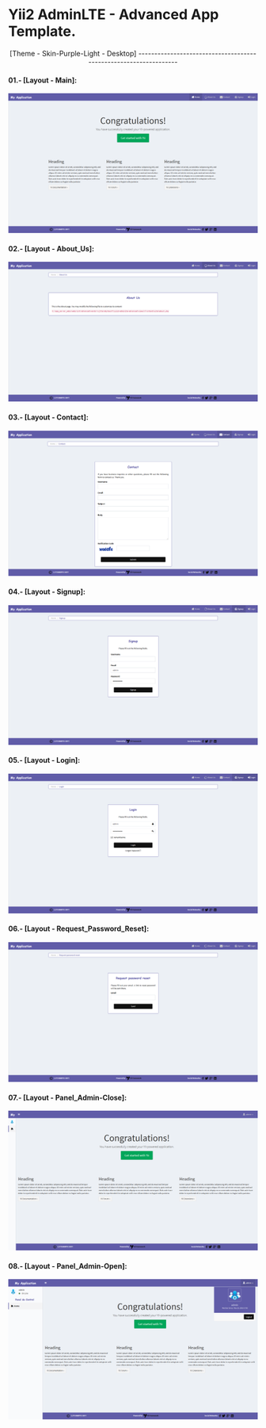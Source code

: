 Yii2 AdminLTE - Advanced App Template.
======================================

<p align= "center">[Theme - Skin-Purple-Light - Desktop]
-----------------------------------------------------------------

#### 01.- [Layout - Main]:

![Home Page Skin-Purple-light-Main](images/skin-purple-light/purple_light-main.png)

#### 02.- [Layout - About_Us]:

![Home Page Skin-Purple-light-About_Us](images/skin-purple-light/purple_light-about_us.png)

#### 03.- [Layout - Contact]:

![Home Page Skin-Purple-light-Contact](images/skin-purple-light/purple_light-contact.png)

#### 04.- [Layout - Signup]:

![Home Page Skin-Purple-light-Signup](images/skin-purple-light/purple_light-signup.png)

#### 05.- [Layout - Login]:

![Home Page Skin-Purple-light-Login](images/skin-purple-light/purple_light-login.png)

#### 06.- [Layout - Request_Password_Reset]:

![Home Page Skin-Purple-light-Request_Password_Reset](images/skin-purple-light/purple_light-request_password_reset.png)

#### 07.- [Layout - Panel_Admin-Close]:

![Home Page Skin-Purple-light-Panel_Admin-Close](images/skin-purple-light/purple_light-panel_admin-close.png)

#### 08.- [Layout - Panel_Admin-Open]:

![Home Page Skin-Purple-light-Panel_Admin-Open](images/skin-purple-light/purple_light-panel_admin-open.png)